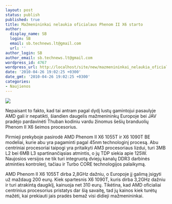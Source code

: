 ```yaml
---
layout: post
status: publish
published: true
title: Mažmenininkai nelaukia oficialaus Phenom II X6 starto
author:
  display_name: SB
  login: SB
  email: sb.technews.lt@gmail.com
  url: ''
author_login: SB
author_email: sb.technews.lt@gmail.com
wordpress_id: 4767
wordpress_url: http://localhost/site/new/mazmenininkai_nelaukia_oficialaus_phenom_ii_x6_starto/
date: '2010-04-26 19:02:25 +0300'
date_gmt: '2010-04-26 19:02:25 +0300'
categories:
- Naujienos
---
```

<div class="imgright"><img src="http://t0.gstatic.com/images?q=tbn:ByDorhGVpCtbMM:http://www.slashgear.com/wp-content/uploads/2009/02/amd_phenom_ii_x3.jpg"  /></div>
<p>Nepaisant to fakto, kad tai antram pagal dydį lustų gamintojui pasaulyje AMD gali ir nepatikti, šiandien daugelis mažmenininkų Europoje bei JAV pradėjo pardavinėti Thuban kodiniu vardu žinomus šešių branduolių Phenom II X6 šeimos procesorius.</p>
<p>Pirmieji prekyboje pasirodė AMD Phenom II X6 1055T ir X6 1090T BE modeliai, kurie abu yra pagaminti pagal 45nm technologinį procesą. Abu centriniai procesoriai taipogi yra pritaikyti AM3 procesoriaus lizdui, turi 3MB L2 bei 6MB L3 spartinančiąsias atmintis, o jų TDP siekia apie 125W. Naujosios versijos ne tik turi integruotą dviejų kanalų DDR3 darbinės atminties kontrolerį, tačiau ir Turbo CORE technologijos palaikymą.</p>
<p>AMD Phenom II X6 1055T dirba 2,8GHz dažniu, o Europoje jį galimą įsigyti už maždaug 200 eurų. Kiek spartesnis X6 1090T, kuris dirba 3,2GHz dažniu ir turi atrakintą daugiklį, kainuoja net 310 eurų. Tikėtina, kad AMD oficialiai centrinius procesorius pristatys dar šią savaitę, tad jų kainos kiek turėtų mažėti, kai prekiauti jais pradės bemaž visi didieji mažmenininkai.<br /></p>
